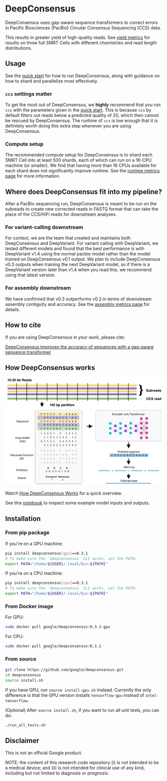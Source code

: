 # DeepConsensus

DeepConsensus uses gap-aware sequence transformers to correct errors in Pacific
Biosciences (PacBio) Circular Consensus Sequencing (CCS) data.

This results in greater yield of high-quality reads. See
[yield metrics](docs/yield_metrics.md) for results on three full SMRT Cells with
different chemistries and read length distributions.

## Usage

See the [quick start](docs/quick_start.md) for how to run DeepConsensus, along
with guidance on how to shard and parallelize most effectively.

### `ccs` settings matter

To get the most out of DeepConsensus, we **highly** recommend that you run `ccs`
with the parameters given in the [quick start](docs/quick_start.md). This is
because `ccs` by default filters out reads below a predicted quality of 20,
which then cannot be rescued by DeepConsensus. The runtime of `ccs` is low
enough that it is definitely worth doing this extra step whenever you are using
DeepConsensus.

### Compute setup

The recommended compute setup for DeepConsensus is to shard each SMRT Cell into
at least 500 shards, each of which can run on a 16-CPU machine (or smaller). We
find that having more than 16 CPUs available for each shard does not
significantly improve runtime. See the
[runtime metrics page](docs/runtime_metrics.md) for more information.

## Where does DeepConsensus fit into my pipeline?

After a PacBio sequencing run, DeepConsensus is meant to be run on the subreads
to create new corrected reads in FASTQ format that can take the place of the
CCS/HiFi reads for downstream analyses.

### For variant-calling downstream

For context, we are the team that created and maintains both DeepConsensus and
DeepVariant. For variant calling with DeepVariant, we tested different models
and found that the best performance is with DeepVariant v1.4 using the normal
pacbio model rather than the model trained on DeepConsensus v0.1 output. We plan
to include DeepConsensus v0.3 outputs when training the next DeepVariant model,
so if there is a DeepVariant version later than v1.4 when you read this, we
recommend using that latest version.

### For assembly downstream

We have confirmed that v0.3 outperforms v0.2 in terms of downstream assembly
contiguity and accuracy. See the
[assembly metrics page](docs/assembly_metrics.md) for details.

## How to cite

If you are using DeepConsensus in your work, please cite:

[DeepConsensus improves the accuracy of sequences with a gap-aware sequence
transformer](https://www.nature.com/articles/s41587-022-01435-7)

## How DeepConsensus works

![DeepConsensus overview diagram](https://raw.githubusercontent.com/google/deepconsensus/main/docs/images/pipeline_figure.png)

Watch [How DeepConsensus Works](https://youtu.be/TlWtIao2i9E) for a quick
overview.

See this
[notebook](notebooks/Inspecting_DeepConsensus_examples_and_running_model.ipynb)
to inspect some example model inputs and outputs.

## Installation

### From pip package

If you're on a GPU machine:

```bash
pip install deepconsensus[gpu]==0.3.1
# To make sure the `deepconsensus` CLI works, set the PATH:
export PATH="/home/${USER}/.local/bin:${PATH}"
```

If you're on a CPU machine:

```bash
pip install deepconsensus[cpu]==0.3.1
# To make sure the `deepconsensus` CLI works, set the PATH:
export PATH="/home/${USER}/.local/bin:${PATH}"
```

### From Docker image

For GPU:

```bash
sudo docker pull google/deepconsensus:0.3.1-gpu
```

For CPU:

```bash
sudo docker pull google/deepconsensus:0.3.1
```

### From source

```bash
git clone https://github.com/google/deepconsensus.git
cd deepconsensus
source install.sh
```

If you have GPU, run `source install-gpu.sh` instead. Currently the only
difference is that the GPU version installs `tensorflow-gpu` instead of
`intel-tensorflow`.

(Optional) After `source install.sh`, if you want to run all unit tests, you can
do:

```bash
./run_all_tests.sh
```

## Disclaimer

This is not an official Google product.

NOTE: the content of this research code repository (i) is not intended to be a
medical device; and (ii) is not intended for clinical use of any kind, including
but not limited to diagnosis or prognosis.
